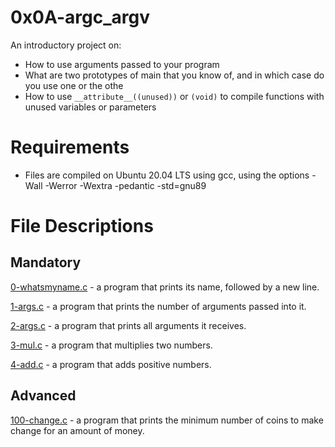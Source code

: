 # 0x0A-argc_argv
An introductory project on:

- How to use arguments passed to your program
- What are two prototypes of main that you know of, and in which case do you use one or the othe
- How to use `__attribute__((unused))` or `(void)` to compile functions with unused variables or parameters

# Requirements
- Files are compiled on Ubuntu 20.04 LTS using gcc, using the options -Wall -Werror -Wextra -pedantic -std=gnu89

# File Descriptions
## Mandatory
[0-whatsmyname.c](./0-whatsmyname.c) - a program that prints its name, followed by a new line.

[1-args.c](./1-args.c) - a program that prints the number of arguments passed into it.

[2-args.c](./2-args.c) - a program that prints all arguments it receives.

[3-mul.c](./3-mul.c) - a program that multiplies two numbers.

[4-add.c](./4-add.c) - a program that adds positive numbers.

## Advanced
[100-change.c](./100-change.c) - a program that prints the minimum number of coins to make change for an amount of money.
